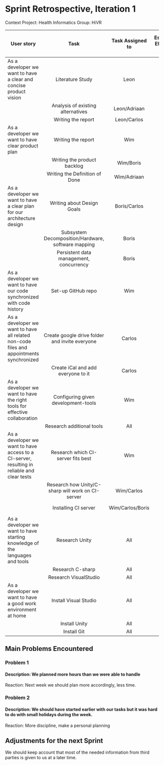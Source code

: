 # Sprint Retrospective, Iteration 1
Context Project: Health Informatics
Group: HiVR

| User story   | Task     | Task Assigned to | Estimated Effort per Task | Actual Effort per Task | Done | Notes |
| ------------ | :-------:| :--------------: | :-----------------------: | :------------: | :----: | :------: |
| As a developer we want to have a clear and concise product vision | Literature Study | Leon | 6 | 6 | Yes | Not much to find for alternatives |
|  | Analysis of existing alternatives | Leon/Adriaan | 3 | 3 | Yes | |
|  | Writing the report | Leon/Carlos | 8 | 8 | Yes | |
| As a developer we want to have clear product plan | Writing the report | Wim | 4 | 4 | Yes | |
|  | Writing the product backlog | Wim/Boris | 6 | 6 | Yes | |
|  | Writing the Definition of Done | Wim/Adriaan | 2 | 1 | Yes | |
| As a developer we want to have a clear plan for our architecture design | Writing about Design Goals | Boris/Carlos | 3 | 3 | Yes |
|  | Subsystem Decomposition/Hardware, software mapping | Boris | 4 | 4 | Yes | |
|  | Persistent data management, concurrency | Boris | 4 | 4 | Yes | |
| As a developer we want to have our code synchronized with code history | Set-up GitHub repo | Wim | 1 | 1 | Yes | |
| As a developer we want to have all related non-code files and appointments synchronized | Create google drive folder and invite everyone | Carlos | 1 | 1 | Yes | |
|  | Create iCal and add everyone to it | Carlos | 1 | 1 | Yes | |
| As a developer we want to have the right tools for effective collaboration | Configuring given development-tools | Wim | 1 | | No | Has to be done individual instead of on CI |
|  | Research additional tools | All | 2 | 2 | Yes | |
| As a developer we want to have access to a CI-server, resulting in reliable and clear tests    | Research which CI-server fits best | Wim | 3 | 1 | Yes | |
|  | Research how Unity/C-sharp will work on CI-server | Wim/Carlos | 2 | 3 | Yes | |
|  | Installing CI server | Wim/Carlos/Boris | 8 | 3 | Partly | Jenkins job next week |
| As a developer we want to have starting knowledge of the languages and tools | Research Unity | All | 2 | | No | |
|  | Research C-sharp | All | 8 | | No | |
|  | Research VisualStudio | All | 1 | | No | |
| As a developer we want to have a good work environment at home | Install Visual Studio | All | 1 | 1 | Yes | |
|  | Install Unity | All | 1 | 1 | Yes | |
|  | Install Git   | All | 1 | 1 | Yes | |

## Main Problems Encountered
### Problem 1
#### Description: We planned more hours than we were able to handle
Reaction: Next week we should plan more accordingly, less time.
### Problem 2
#### Description: We should have started earlier with our tasks but it was hard to do with small holidays during the week.
Reaction: More discipline, make a personal planning

## Adjustments for the next Sprint
We should keep account that most of the needed information from third parties is given to us at a later time.
